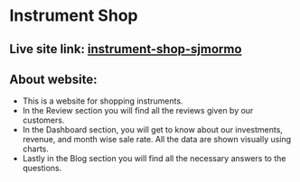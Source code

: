 # Instrument Shop

## Live site link: [instrument-shop-sjmormo](https://instrument-shop-sjmormo.netlify.app/)

## About website:
* This is a website for shopping instruments.
* In the Review section you will find all the reviews given by our customers.
* In the Dashboard section, you will get to know about our investments, revenue, and month wise sale rate. All the data are shown visually using charts.
* Lastly in the Blog section you will find all the necessary answers to the questions.